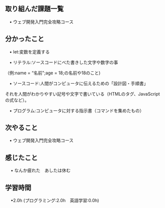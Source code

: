 ## 取り組んだ課題一覧

 　• ウェブ開発入門完全攻略コース

## 分かったこと

 　• let:変数を定義する

 　• リテラル:ソースコードにべた書きした文字や数字の事

   （例:name = “名前";age = 18;の名前や18のこと)

 　• ソースコード:人間がコンピュータに伝えるための「設計図・手順書」

   それを人間がわかりやすい記号や文字で書いている（HTMLのタグ、JavaScriptの式など）。

 　• プログラム:コンピュータに対する指示書（コマンドを集めたもの）

## 次やること　
           
 　• ウェブ開発入門完全攻略コース

## 感じたこと

　 • なんか疲れた　あしたは休む

## 学習時間

　 •2.0h (プログラミング:2.0h　英語学習:0.0h)